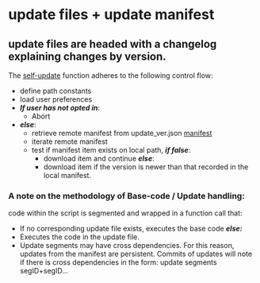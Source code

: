 # update files + update manifest
## update files are headed with a changelog explaining changes by version.

The [self-update](https://github.com/T3RRYT3RR0R/Image-Sorter/blob/main/updates/update_297_image-sorter.py) function adheres to the following control flow:

 - define path constants
 - load user preferences
 - ***If user has not opted in***:
   - Abort
 - ***else***:
   - retrieve remote manifest from update_ver.json [manifest](https://github.com/T3RRYT3RR0R/Image-Sorter/blob/main/updates/update_ver.json)
   - iterate remote manifest
   - test if manifest item exists on local path, ***if false***:
     - download item and continue
       ***else***:
     - download item if the version is newer than that recorded in the local manifest.

### A note on the methodology of Base-code / Update handling:
code within the script is segmented and wrapped in a function call that:
 - If no corresponding update file exists, executes the base code
   ***else:***
 - Executes the code in the update file.
 - Update segments may have cross dependencies. For this reason,
   updates from the manifest are persistent.
   Commits of updates will note if there is cross dependencies
   in the form:
   update segments segID+segID...
